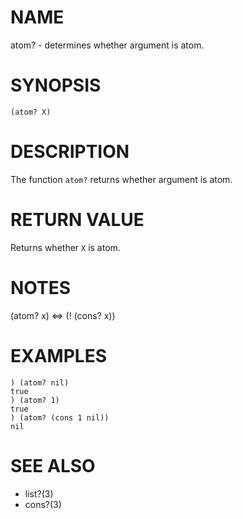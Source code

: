 # NAME
atom? - determines whether argument is atom.

# SYNOPSIS

    (atom? X)

# DESCRIPTION
The function `atom?` returns whether argument is atom.

# RETURN VALUE
Returns whether `X` is atom.

# NOTES

   (atom? x) <=> (! (cons? x))

# EXAMPLES

    ) (atom? nil)
    true
    ) (atom? 1)
    true
    ) (atom? (cons 1 nil))
    nil

# SEE ALSO
- list?(3)
- cons?(3)
